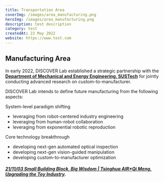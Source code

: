 ```yaml
---
title: Transportation Area
coverImg: /images/area_manufacturing.png
heroImg: /images/area_manufacturing.png
description: test description
category: test
createdAt: 22 May 2022
website: https://www.test.com
---
```


## Manufacturing Area

In early 2022, DISCOVER Lab established a strategic partnership with the [**Department of Mechanical and Energy Engineering, SUSTech**](https://mee.sustech.edu.cn/en) for jointly conducting advanced research on custom-to-manufacturer.

DISCOVER Lab intends to define future manufacturing from the following aspects: 

System-level paradigm shifting 
- leveraging from robot-centered industry engineering
- leveraging from human-robot collaboration
- leveraging from exponential robotic reproduction

Core technology breakthrough 
- developing next-gen automated optical inspection
- developing next-gen vision-guided manipulation
- developing custom-to-manufacturer optimization

##### [21/11/03 Small Building Block, Big Wisdom | Tsinghua AIR×Qi Meng, Upgrading the Toy Industry](https://air.tsinghua.edu.cn/en/info/1007/1270.htm).